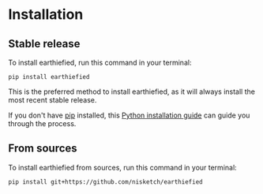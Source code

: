 # Installation

## Stable release

To install earthiefied, run this command in your terminal:

```
pip install earthiefied
```

This is the preferred method to install earthiefied, as it will always install the most recent stable release.

If you don't have [pip](https://pip.pypa.io) installed, this [Python installation guide](http://docs.python-guide.org/en/latest/starting/installation/) can guide you through the process.

## From sources

To install earthiefied from sources, run this command in your terminal:

```
pip install git+https://github.com/nisketch/earthiefied
```
